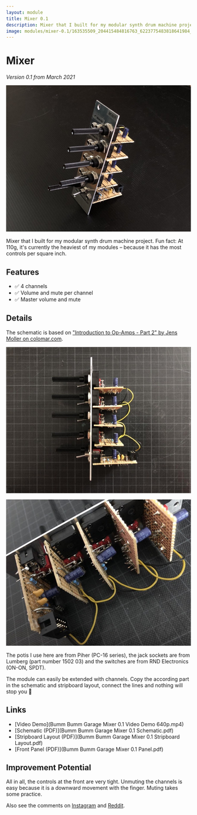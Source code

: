 ```yaml
---
layout: module
title: Mixer 0.1
description: Mixer that I built for my modular synth drum machine project.
image: modules/mixer-0.1/163535509_204415484816763_6223775483818641984_n.jpg
---
```


# Mixer

*Version 0.1 from March 2021*

![](163535509_204415484816763_6223775483818641984_n.jpg)

Mixer that I built for my modular synth drum machine project. Fun fact: At 110g, it's currently the heaviest of my modules – because it has the most controls per square inch.

## Features

* ✅ 4 channels
* ✅ Volume and mute per channel
* ✅ Master volume and mute

## Details

The schematic is based on ["Introduction to Op-Amps - Part 2" by Jens Moller on colomar.com](http://colomar.com/Shavano/intro_opamp2.html).

![](163555450_154504689869616_7150287753202669814_n.jpg)

![](164360689_169070371612264_2588453398237662331_n.jpg)

The potis I use here are from Piher (PC-16 series), the jack sockets are from Lumberg (part number 1502 03) and the switches are from RND Electronics (ON-ON, SPDT).

The module can easily be extended with channels. Copy the according part in the schematic and stripboard layout, connect the lines and nothing will stop you 🚀

## Links

* [Video Demo](Bumm Bumm Garage Mixer 0.1 Video Demo 640p.mp4)
* [Schematic (PDF)](Bumm Bumm Garage Mixer 0.1 Schematic.pdf)
* [Stripboard Layout (PDF)](Bumm Bumm Garage Mixer 0.1 Stripboard Layout.pdf)
* [Front Panel (PDF)](Bumm Bumm Garage Mixer 0.1 Panel.pdf)

## Improvement Potential

<!-- Make it an active mixer with one OpAmp per channel. This way each channel is buffered and independent from the others. ["Multi channel audio mixer circuit using LM3900" by April Jay](https://circuitmaker.com/Projects/Details/April-Jay/Multi-channel-audio-mixer-circuit-using-LM3900) would be a starting point. Delete the preset potentiometer and replace the gain loop’s resistor by a potentiometer. Thanks for the hint, Thibault! -->

All in all, the controls at the front are very tight. Unmuting the channels is easy because it is a downward movement with the finger. Muting takes some practice.

Also see the comments on [Instagram](https://www.instagram.com/p/CMxVuXAh2HL/) and [Reddit](https://www.reddit.com/r/synthdiy/comments/mbnqt3/4_channel_mixer_in_eurorack_format_on_stripboard/).
